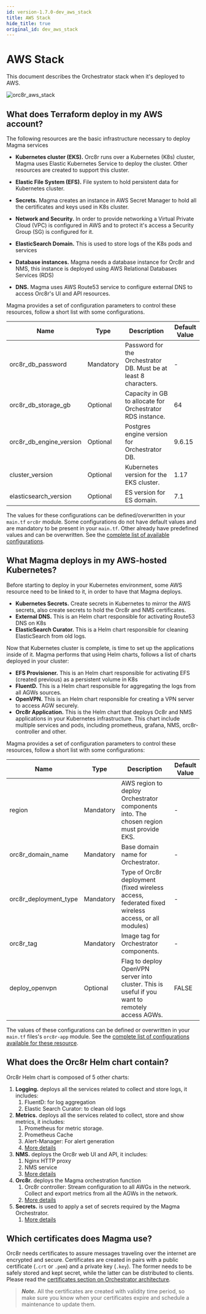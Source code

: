 ```yaml
---
id: version-1.7.0-dev_aws_stack
title: AWS Stack
hide_title: true
original_id: dev_aws_stack
---
```


# AWS Stack

This document describes the Orchestrator stack when it's deployed to AWS.

![orc8r_aws_stack](../../../docs/assets/orc8r/orc8r_aws_stack.png)

## What does Terraform deploy in my AWS account?

The following resources are the basic infrastructure necessary to deploy Magma services

- **Kubernetes cluster (EKS).** Orc8r runs over a Kubernetes (K8s) cluster, Magma uses Elastic Kubernetes Service to deploy the cluster. Other resources are created to support this cluster.
- **Elastic File System (EFS).** File system to hold persistent data for Kubernetes cluster.
- **Secrets.** Magma creates an instance in AWS Secret Manager to hold all the certificates and keys used in K8s cluster.
- **Network and Security.** In order to provide networking a Virtual Private Cloud (VPC) is configured in AWS and to protect it's access a Security Group (SG) is configured for it.

- **ElasticSearch Domain.** This is used to store logs of the K8s pods and services
- **Database instances.** Magma needs a database instance for Orc8r and NMS, this instance is deployed using AWS Relational Databases Services (RDS)
- **DNS.** Magma uses AWS Route53 service to configure external DNS to access Orc8r's UI and API resources.

Magma provides a set of configuration parameters to control these resources, follow a short list with some configurations.

|Name |Type |Description |Default Value |
|--- |--- |--- |--- |
|orc8r_db_password |Mandatory |Password for the Orchestrator DB. Must be at least 8 characters. |- |
|orc8r_db_storage_gb |Optional |Capacity in GB to allocate for Orchestrator RDS instance. |64 |
|orc8r_db_engine_version |Optional |Postgres engine version for Orchestrator DB. |9.6.15 |
|cluster_version |Optional |Kubernetes version for the EKS cluster. |1.17 |
|elasticsearch_version |Optional |ES version for ES domain. |7.1 |

The values for these configurations can be defined/overwritten in your `main.tf` `orc8r` module.
Some configurations do not have default values and are mandatory to be present in your `main.tf`.
Other already have predefined values and can be overwritten.
See the [complete list of available configurations](https://github.com/magma/magma/blob/master/orc8r/cloud/deploy/terraform/orc8r-aws/variables.tf).

## What Magma deploys in my AWS-hosted Kubernetes?

Before starting to deploy in your Kubernetes environment, some AWS resource need to be linked to it, in order to have that Magma deploys.

- **Kubernetes Secrets.** Create secrets in Kubernetes to mirror the AWS secrets, also create secrets to hold the Orc8r and NMS certificates.
- **External DNS.** This is an Helm chart responsible for activating Route53 DNS on K8s
- **ElasticSearch Curator.** This is a Helm chart responsible for cleaning ElasticSearch from old logs.

Now that Kubernetes cluster is complete, is time to set up the applications inside of it. Magma performs that using Helm charts, follows a list of charts deployed in your cluster:

- **EFS Provisioner.** This is an Helm chart responsible for activating EFS (created previous) as a persistent volume in K8s
- **FluentD.** This is a Helm chart responsible for aggregating the logs from all AGWs sources.
- **OpenVPN.** This is an Helm chart responsible for creating a VPN server to access AGW securely.
- **Orc8r Application.** This is the Helm chart that deploys Oc8r and NMS applications in your Kubernetes infrastructure. This chart include multiple services and pods, including prometheus, grafana, NMS, orc8r-controller and other.

Magma provides a set of configuration parameters to control these resources, follow a short list with some configurations:

|Name |Type |Description |Default Value |
|--- |--- |--- |--- |
|region |Mandatory |AWS region to deploy Orchestrator components into. The chosen region must provide EKS. |- |
|orc8r_domain_name |Mandatory |Base domain name for Orchestrator. |- |
|orc8r_deployment_type |Mandatory |Type of Orc8r deployment (fixed wireless access, federated fixed wireless access, or all modules) |- |
|orc8r_tag |Mandatory |Image tag for Orchestrator components. |- |
|deploy_openvpn |Optional |Flag to deploy OpenVPN server into cluster. This is useful if you want to remotely access AGWs. |FALSE |

The values of these configurations can be defined or overwritten in your `main.tf` files's `orc8r-app` module.
See the [complete list of configurations available for these resource](https://github.com/magma/magma/blob/master/orc8r/cloud/deploy/terraform/orc8r-helm-aws/variables.tf).

## What does the Orc8r Helm chart contain?

Orc8r Helm chart is composed of 5 other charts:

1. **Logging.** deploys all the services related to collect and store logs, it includes:
    1. FluentD: for log aggregation
    2. Elastic Search Curator: to clean old logs
2. **Metrics.** deploys all the services related to collect, store and show metrics, it includes:
    1. Prometheus for metric storage.
    2. Prometheus Cache
    3. Alert-Manager: For alert generation
    4. [More details](https://github.com/magma/magma/blob/master/orc8r/cloud/helm/orc8r/charts/metrics/README.md)
3. **NMS.** deploys the Orc8r web UI and API, it includes:
    1. Nginx HTTP proxy
    2. NMS service
    3. [More details](https://github.com/magma/magma/blob/master/orc8r/cloud/helm/orc8r/charts/nms/README.md)
4. **Orc8r.** deploys the Magma orchestration function
    1. Orc8r controller: Stream configuration to all AWGs in the network. Collect and export metrics from all the AGWs in the network.
    2. [More details](https://github.com/magma/magma/blob/master/orc8r/cloud/helm/README.md)
5. **Secrets.** is used to apply a set of secrets required by the Magma Orchestrator.
    1. [More details](https://github.com/magma/magma/blob/master/orc8r/cloud/helm/orc8r/charts/secrets/README.md)

## Which certificates does Magma use?

Orc8r needs certificates to assure messages traveling over the internet are encrypted and secure. Certificates are created in pairs with a public certificate (`.crt` or `.pem`) and a private key (`.key`). The former needs to be safely stored and kept secret, while the latter can be distributed to clients. Please read the [certificates section on Orchestrator architecture](https://magma.github.io/magma/docs/next/orc8r/dev_security#certificates).

> ***Note.*** All the certificates are created with validity time period, so make sure you know when your certificates expire and schedule a maintenance to update them.
